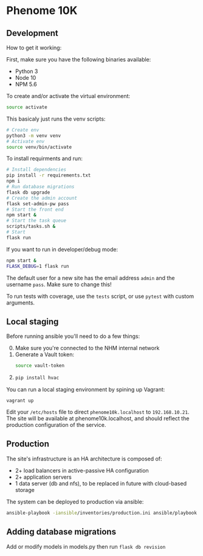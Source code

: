 # Phenome 10K

## Development

How to get it working:

First, make sure you have the following binaries available:
 - Python 3
 - Node 10
 - NPM 5.6

To create and/or activate the virtual environment:
```bash
source activate
```

This basicaly just runs the venv scripts:

```bash
# Create env
python3 -m venv venv
# Activate env
source venv/bin/activate
```

To install requirments and run:

```bash
# Install dependencies
pip install -r requirements.txt
npm i
# Run database migrations
flask db upgrade
# Create the admin account
flask set-admin-pw pass
# Start the front end
npm start &
# Start the task queue
scripts/tasks.sh &
# Start
flask run
```

If you want to run in developer/debug mode:

```bash
npm start &
FLASK_DEBUG=1 flask run
```

The default user for a new site has the email address `admin` and the username `pass`.
Make sure to change this!

To run tests with coverage, use the `tests` script, or use `pytest` with custom arguments.

## Local staging

Before running ansible you'll need to do a few things:

0. Make sure you're connected to the NHM internal network
1. Generate a Vault token:
   ```bash
   source vault-token
   ```
2. ```bash
   pip install hvac
   ```

You can run a local staging environment by spining up Vagrant:

```
vagrant up
```

Edit your `/etc/hosts` file to direct `phenome10k.localhost` to `192.168.10.21`.
The site will be available at phenome10k.localhost, and should reflect the production configuration
of the service.

## Production

The site's infrastructure is an HA architecture is composed of:
 - 2+ load balancers in active-passive HA configuration
 - 2+ application servers
 - 1 data server (db and nfs), to be replaced in future with cloud-based storage

The system can be deployed to production via ansible:

```bash
ansible-playbook -iansible/inventories/production.ini ansible/playbook.yml -e@ansible/group_vars/production/main.yml -k -K  -ua-paulk6
```


## Adding database migrations

Add or modify models in models.py then run `flask db revision`
